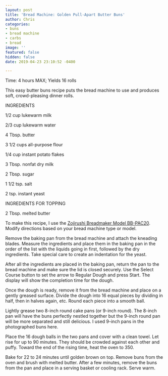```yaml
---
layout: post
title: 'Bread Machine: Golden Pull-Apart Butter Buns'
author: Chris
categories:
- buns
- bread machine
- carbs
- bread
image: ''
featured: false
hidden: false
date: 2019-04-23 23:10:52 -0400

---
```

Time: 4 hours MAX; Yields 16 rolls

This easy butter buns recipe puts the bread machine to use and produces soft, crowd-pleasing dinner rolls.

INGREDIENTS

1/2 cup lukewarm milk

2/3 cup lukewarm water

4 Tbsp. butter

3 1/2 cups all-purpose flour

1/4 cup instant potato flakes

3 Tbsp. nonfat dry milk

2 Tbsp. sugar

1 1/2 tsp. salt

2 tsp. instant yeast

INGREDIENTS FOR TOPPING

2 Tbsp. melted butter

To make this recipe, I use the [Zojirushi Breadmaker Model BB-PAC20](https://www.amazon.com/Zojirushi-BB-PAC20BA-BB-PAC20-Virtuoso-Breadmaker/dp/B0067MQM48/ref=sr_1_3?keywords=zojirushi+bread+machine+bbpac20&qid=1552254883&s=gateway&sr=8-3). Modify directions based on your bread machine type or model.

Remove the baking pan from the bread machine and attach the kneading blades. Measure the ingredients and place them in the baking pan in the order of the list with the liquids going in first, followed by the dry ingredients. Take special care to create an indentation for the yeast. 

After all the ingredients are placed in the baking pan, return the pan to the bread machine and make sure the lid is closed securely. Use the Select Course button to set the arrow to Regular Dough and press Start. The display will show the completion time for the dough.

Once the dough is ready, remove it from the bread machine and place on a gently greased surface. Divide the dough into 16 equal pieces by dividing in half, then in halves again, etc. Round each piece into a smooth ball.

Lightly grease two 8-inch round cake pans (or 9-inch round). The 8-inch pan will have the buns perfectly nestled together but the 9-inch round pan will be more separated and still delicious. I used 9-inch pans in the photographed buns here. 

Place the 16 dough balls in the two pans and cover with a clean towel. Let rise for up to 90 minutes. They should be crowded against each other and puffy. Toward the end of the rising time, heat the oven to 350.

Bake for 22 to 24 minutes until golden brown on top. Remove buns from the oven and brush with melted butter. After a few minutes, remove the buns from the pan and place in a serving basket or cooling rack. Serve warm. 